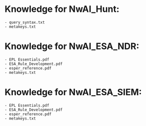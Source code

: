 # Knowledge for NwAI_Hunt:
    - query_syntax.txt
    - metakeys.txt

# Knowledge for NwAI_ESA_NDR:
    - EPL Essentials.pdf
    - ESA_Rule_Development.pdf
    - esper_reference.pdf
    - metakeys.txt

# Knowledge for NwAI_ESA_SIEM:
    - EPL Essentials.pdf
    - ESA_Rule_Development.pdf
    - esper_reference.pdf
    - metakeys.txt